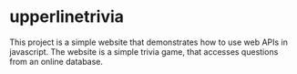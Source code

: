 # upperlinetrivia
This project is a simple website that demonstrates how to use web APIs in javascript. 
The website is a simple trivia game, that accesses questions from an online database.
